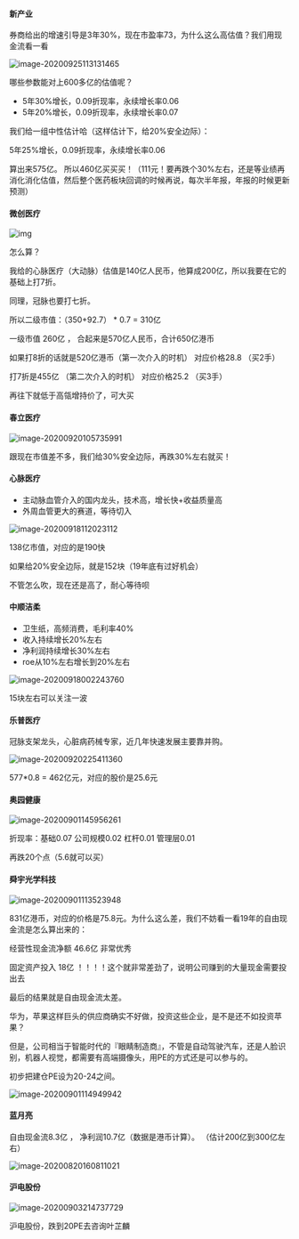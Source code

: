 #### 新产业

券商给出的增速引导是3年30%，现在市盈率73，为什么这么高估值？我们用现金流看一看

![image-20200925113131465](https://tva1.sinaimg.cn/large/007S8ZIlgy1gj2qmt2ulxj31200oc782.jpg)

哪些参数能对上600多亿的估值呢？

- 5年30%增长，0.09折现率，永续增长率0.06
- 5年20%增长，0.09折现率，永续增长率0.07

我们给一组中性估计哈（这样估计下，给20%安全边际）：

5年25%增长，0.09折现率，永续增长率0.06

算出来575亿。 所以460亿买买买！（111元！要再跌个30%左右，还是等业绩再消化消化估值，然后整个医药板块回调的时候再说，每次半年报，年报的时候更新预测）







#### 微创医疗

![img](https://xqimg.imedao.com/1746c4451a514c913fec947d.png!custom.jpg)

怎么算？

我给的心脉医疗（大动脉）估值是140亿人民币，他算成200亿，所以我要在它的基础上打7折。

同理，冠脉也要打七折。

所以二级市值：（350+92.7） * 0.7 = 310亿

一级市值 260亿 ， 合起来是570亿人民币，合计650亿港币

如果打8折的话就是520亿港币（第一次介入的时机）  对应价格28.8   （买2手）

打7折是455亿 （第二次介入的时机）   对应价格25.2    （买3手）

再往下就低于高瓴增持价了，可大买



#### 春立医疗



![image-20200920105735991](https://tva1.sinaimg.cn/large/007S8ZIlgy1giwxk0s2n9j30ze0qe783.jpg)



跟现在市值差不多，我们给30%安全边际，再跌30%左右就买！





#### 心脉医疗

- 主动脉血管介入的国内龙头，技术高，增长快+收益质量高
- 外周血管更大的赛道，等待切入

![image-20200918112023112](https://tva1.sinaimg.cn/large/007S8ZIlgy1giumz0vxjwj31b00q4tcr.jpg)

138亿市值，对应的是190快

如果给20%安全边际，就是152块（19年底有过好机会）

不管怎么吹，现在还是高了，耐心等待呗



#### 中顺洁柔

- 卫生纸，高频消费，毛利率40%
- 收入持续增长20%左右
- 净利润持续增长30%左右
- roe从10%左右增长到20%左右

![image-20200918002243760](https://tva1.sinaimg.cn/large/007S8ZIlgy1giu3yr0g0sj317e0pyq6w.jpg)

15块左右可以关注一波







#### 乐普医疗

冠脉支架龙头，心脏病药械专家，近几年快速发展主要靠并购。

![image-20200920225411360](https://tva1.sinaimg.cn/large/007S8ZIlgy1gixi9j4rlnj311w0qegpc.jpg)

577*0.8 = 462亿元，对应的股价是25.6元





#### 奥园健康

![image-20200901145956261](https://tva1.sinaimg.cn/large/007S8ZIlgy1gib5s81cjjj31a60q8q6z.jpg)

折现率：基础0.07 公司规模0.02 杠杆0.01 管理层0.01

再跌20个点（5.6就可以买）



#### 舜宇光学科技



![image-20200901113523948](https://tva1.sinaimg.cn/large/007S8ZIlgy1giazvek8zsj319i0qm78e.jpg)



831亿港币，对应的价格是75.8元。为什么这么差，我们不妨看一看19年的自由现金流是怎么算出来的：

经营性现金流净额 46.6亿   非常优秀

固定资产投入 18亿   ！！！！这个就非常差劲了，说明公司赚到的大量现金需要投出去

最后的结果就是自由现金流太差。

华为，苹果这样巨头的供应商确实不好做，投资这些企业，是不是还不如投资苹果？

但是，公司相当于智能时代的『眼睛制造商』，不管是自动驾驶汽车，还是人脸识别，机器人视觉，都需要有高端摄像头，用PE的方式还是可以参与的。

初步把建仓PE设为20-24之间。

![image-20200901114949942](https://tva1.sinaimg.cn/large/007S8ZIlgy1gib0afa309j312w0hsn1e.jpg)







#### 蓝月亮



自由现金流8.3亿 ， 净利润10.7亿（数据是港币计算）。 （估计200亿到300亿左右）

![image-20200820160811021](https://tva1.sinaimg.cn/large/007S8ZIlgy1ghxcbl4v3fj31540q0tcl.jpg)











 #### 沪电股份

![image-20200903214737729](https://tva1.sinaimg.cn/large/007S8ZIlgy1gidst57xy0j316y0qmgpl.jpg)

沪电股份，跌到20PE去咨询叶芷麟


